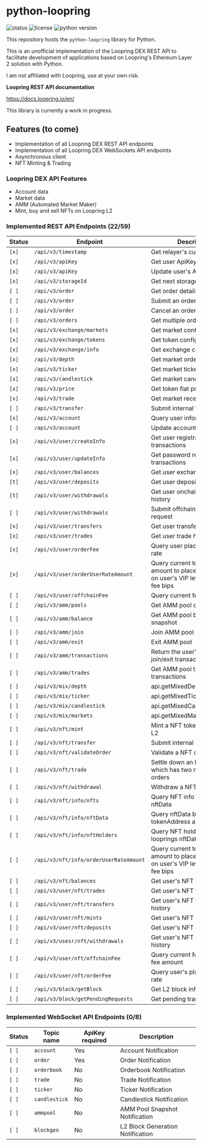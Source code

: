 # python-loopring

![status](https://img.shields.io/badge/status-work%20in%20progress-yellow) ![license](https://img.shields.io/badge/license-MIT-green) ![python version](https://img.shields.io/badge/python->%203.6-blue)

This repository hosts the `python-loopring` library for Python.

This is an unofficial implementation of the Loopring DEX REST API to facilitate development of applications based on Loopring's Ethereum Layer 2 solution with Python.

I am not affiliated with Loopring, use at your own risk.

**Loopring REST API documentation**

https://docs.loopring.io/en/

This library is currently a work in progress.

## Features (to come)

- Implementation of all Loopring DEX REST API endpoints
- Implementation of all Loopring DEX WebSockets API endpoints
- Asynchronous client
- NFT Minting & Trading

### Loopring DEX API Features

- Account data
- Market data
- AMM (Automated Market Maker)
- Mint, buy and sell NFTs on Loopring L2

### Implemented REST API Endpoints (22/59)

| Status  | Endpoint | Description | Method |
| ------- | -------- | ----------- | ------ |
| `[x]` | `/api/v3/timestamp` | Get relayer's current time | GET |
| `[x]` | `/api/v3/apiKey` | Get user ApiKey | GET |
| `[x]` | `/api/v3/apiKey` | Update user's ApiKey | POST |
| `[x]` | `/api/v3/storageId` | Get next storage ID | GET |
| `[ ]` | `/api/v3/order` | Get order details | GET |
| `[ ]` | `/api/v3/order` | Submit an order | POST |
| `[ ]` | `/api/v3/order` | Cancel an order | DELETE |
| `[ ]` | `/api/v3/orders` | Get multiple orders | GET |
| `[x]` | `/api/v3/exchange/markets` | Get market configurations | GET |
| `[x]` | `/api/v3/exchange/tokens` | Get token configurations | GET |
| `[x]` | `/api/v3/exchange/info` | Get exchange configurations | GET |
| `[x]` | `/api/v3/depth` | Get market orderbook | GET |
| `[x]` | `/api/v3/ticker` | Get market ticker | GET |
| `[x]` | `/api/v3/candlestick` | Get market candlestick | GET |
| `[x]` | `/api/v3/price` | Get token fiat prices | GET |
| `[x]` | `/api/v3/trade` | Get market recent trades | GET |
| `[ ]` | `/api/v3/transfer` | Submit internal transfer | POST |
| `[x]` | `/api/v3/account` | Query user information | GET |
| `[ ]` | `/api/v3/account` | Update account EDDSA key | POST |
| `[x]` | `/api/v3/user/createInfo` | Get user registration transactions | GET |
| `[x]` | `/api/v3/user/updateInfo` | Get password reset transactions | GET |
| `[x]` | `/api/v3/user/balances` | Get user exchange balances | GET |
| `[t]` | `/api/v3/user/deposits` | Get user deposit history | GET |
| `[t]` | `/api/v3/user/withdrawals` | Get user onchain withdrawal history | GET |
| `[ ]` | `/api/v3/user/withdrawals` | Submit offchain withdrawal request | POST |
| `[x]` | `/api/v3/user/transfers` | Get user transfer list | GET |
| `[x]` | `/api/v3/user/trades` | Get user trade history | GET |
| `[x]` | `/api/v3/user/orderFee` | Query user place order fee rate | GET |
| `[x]` | `/api/v3/user/orderUserRateAmount` | Query current token minimum amount to place order based on user's VIP level and max fee bips | GET |
| `[ ]` | `/api/v3/user/offchainFee` | Query current fee amount | GET |
| `[ ]` | `/api/v3/amm/pools` | Get AMM pool configurations | GET |
| `[ ]` | `/api/v3/amm/balance` | Get AMM pool balance snapshot | GET |
| `[ ]` | `/api/v3/amm/join` | Join AMM pool | POST |
| `[ ]` | `/api/v3/amm/exit` | Exit AMM pool | POST |
| `[ ]` | `/api/v3/amm/transactions` | Return the user's AMM join/exit transactions | GET |
| `[ ]` | `/api/v3/amm/trades` | Get AMM pool trade transactions | GET |
| `[ ]` | `/api/v3/mix/depth` | api.getMixedDepth.value | GET |
| `[ ]` | `/api/v3/mix/ticker` | api.getMixedTicker.value | GET |
| `[ ]` | `/api/v3/mix/candlestick` | api.getMixedCandlestick.value | GET |
| `[ ]` | `/api/v3/mix/markets` | api.getMixedMarkets.value | GET |
| `[ ]` | `/api/v3/nft/mint` | Mint a NFT token on Loopring L2 | POST |
| `[ ]` | `/api/v3/nft/transfer` | Submit internal NFT transfer | POST |
| `[ ]` | `/api/v3/nft/validateOrder` | Validate a NFT order | POST |
| `[ ]` | `/api/v3/nft/trade` | Settle down an NFT trade which has two matched orders | POST |
| `[ ]` | `/api/v3/nft/withdrawal` | Withdraw a NFT token | POST |
| `[ ]` | `/api/v3/nft/info/nfts` | Query NFT info by looprings nftData | GET |
| `[ ]` | `/api/v3/nft/info/nftData` | Query nftData by minter, tokenAddress and nftID | GET |
| `[ ]` | `/api/v3/nft/info/nftHolders` | Query NFT holders by looprings nftData | GET |
| `[ ]` | `/api/v3/nft/info/orderUserRateAmount` | Query current token minimum amount to place order based on user's VIP level and max fee bips | GET |
| `[ ]` | `/api/v3/nft/balances` | Get user's NFT balance | GET |
| `[ ]` | `/api/v3/user/nft/trades` | Get user's NFT trade list | GET |
| `[ ]` | `/api/v3/user/nft/transfers` | Get user's NFT transfer history | GET |
| `[ ]` | `/api/v3/user/nft/mints` | Get user's NFT mint history | GET |
| `[ ]` | `/api/v3/user/nft/deposits` | Get user's NFT deposit history | GET |
| `[ ]` | `/api/v3/usesr/nft/withdrawals` | Get user's NFT withdrawal history | GET |
| `[ ]` | `/api/v3/user/nft/offchainFee` | Query current NFT requests fee amount | GET |
| `[ ]` | `/api/v3/user/nft/orderFee` | Query user's place order fee rate | GET |
| `[ ]` | `/api/v3/block/getBlock` | Get L2 block info | GET |
| `[ ]` | `/api/v3/block/getPendingRequests` | Get pending transactions | GET |

### Implemented WebSocket API Endpoints (0/8)

| Status  | Topic name | ApiKey required | Description |
| ------- | ---------- | --------------- | ----------- |
| `[ ]` | `account` | Yes | Account Notification |
| `[ ]` | `order` | Yes | Order Notification |
| `[ ]` | `orderbook` | No | Orderbook Notification |
| `[ ]` | `trade` | No | Trade Notification |
| `[ ]` | `ticker` | No | Ticker Notification |
| `[ ]` | `candlestick` | No | Candlestick Notification |
| `[ ]` | `ammpool` | No | AMM Pool Snapshot Notification |
| `[ ]` | `blockgen` | No | L2 Block Generation Notification |

